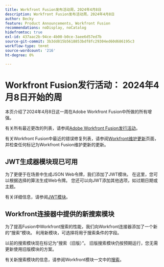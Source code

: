 ```yaml
---
title: Workfront Fusion发布活动周，2024年4月8日
description: Workfront Fusion发布活动周，2024年4月8日
author: Becky
feature: Product Announcements, Workfront Fusion
recommendations: noDisplay, noCatalog
hidefromtoc: true
exl-id: 437aac2b-94ce-4b00-b0ce-3aee6d57ed7b
source-git-commit: 3b3dd815b5618853bdf8fc29304ed60d686195c3
workflow-type: tm+mt
source-wordcount: '216'
ht-degree: 0%

---
```


# Workfront Fusion发行活动： 2024年4月8日开始的周

本页介绍了2024年4月8日这一周在Adobe Workfront Fusion中所做的所有增强。

有关所有最近更改的列表，请参阅[Adobe Workfront Fusion发行活动](../../../product-announcements/product-releases/fusion-release-activity/fusion-release-activity.md)。

有关Workfront Fusion中最近的错误修复列表，请参阅[Workfront维护更新](https://experienceleague.adobe.com/docs/workfront-known-issues/releases/current-updates.html)页面，并检查任何标记为Workfront Fusion维护更新的更新。

## JWT生成器模块现已可用

为了更便于在场景中生成JSON Web令牌，我们添加了JWT模块。 在这里，您可以根据选择的算法生成Web令牌。 您还可以向JWT添加其他选项，如过期日期或主题。

有关详细信息，请参阅[JWT模块](/help/quicksilver/workfront-fusion/apps-and-their-modules/jwt-modules.md)。

## Workfront连接器中提供的新搜索模块

为了提高Fusion中Workfront搜索的性能，我们向Workfront连接器添加了一个新的“搜索”模块。 利用新模块，可选择将用于搜索条件的字段。

以前的搜索模块现在标记为“搜索（旧版）”。 旧版搜索模块仍按预期运行，您无需更新使用旧版模块的方案。

有关新搜索模块的信息，请参阅Workfront模块一文中的[搜索](/help/quicksilver/workfront-fusion/apps-and-their-modules/workfront-modules.md#searches)。
